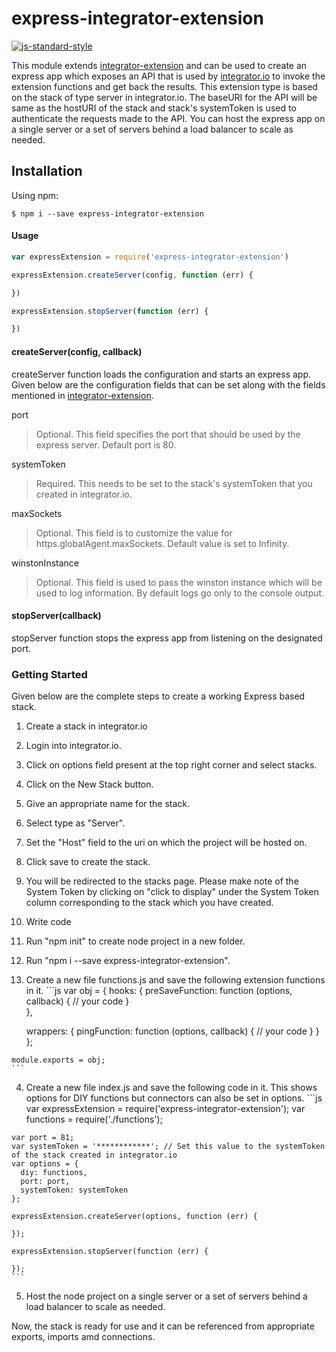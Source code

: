 # express-integrator-extension
[![js-standard-style](https://img.shields.io/badge/code%20style-standard-brightgreen.svg)](http://standardjs.com/)

This module extends [integrator-extension](https://github.com/celigo/integrator-extension)
and can be used to create an express app which exposes an API that is used by
[integrator.io](http://www.celigo.com/ipaas-integration-platform/) to invoke the extension functions and get back the results. This extension type is based on the stack of type server in integrator.io. The baseURI for the API will be same as the hostURI of the stack
and stack's systemToken is used to authenticate the requests made to the API. You can host the express app on a single server or a set of servers behind a load balancer to scale as needed.

## Installation

Using npm:
```
$ npm i --save express-integrator-extension
```

#### Usage

```js
var expressExtension = require('express-integrator-extension')

expressExtension.createServer(config, function (err) {

})

expressExtension.stopServer(function (err) {

})
```

#### createServer(config, callback)

createServer function loads the configuration and starts an express app. Given below are the configuration fields that can be set along with the fields mentioned in [integrator-extension](https://github.com/celigo/integrator-extension).

port

> Optional. This field specifies the port that should be used by the express server. Default port is 80.

systemToken

> Required. This needs to be set to the stack's systemToken
> that you created in integrator.io.

maxSockets

> Optional. This field is to customize the value for https.globalAgent.maxSockets.
> Default value is set to Infinity.

winstonInstance

> Optional. This field is used to pass the winston instance which will be used to log information. By default logs go only to the console output.


#### stopServer(callback)

stopServer function stops the express app from listening on the designated port.

### Getting Started

Given below are the complete steps to create a working Express based stack.

1. Create a stack in integrator.io
  1. Login into integrator.io.
  2. Click on options field present at the top right corner and select stacks.
  3. Click on the New Stack button.
  4. Give an appropriate name for the stack.
  5. Select type as "Server".
  6. Set the "Host" field to the uri on which the project will be hosted on.
  7. Click save to create the stack.
  8. You will be redirected to the stacks page. Please make note of the System Token by clicking on "click to display" under the System Token column corresponding to the stack which you have created.

2. Write code
  1. Run "npm init" to create node project in a new folder.
  2. Run "npm i --save express-integrator-extension".
  3. Create a new file functions.js and save the following extension functions in it.
  	```js
    var obj = {
      hooks: {
        preSaveFunction: function (options, callback) {
          // your code
        }       
      },

      wrappers: {
        pingFunction: function (options, callback) {
          // your code
        }
      }
    };

    module.exports = obj;
    ```
  4. Create a new file index.js and save the following code in it. This shows options for DIY functions but connectors can also be set in options.
  	```js
  	var expressExtension = require('express-integrator-extension');
  	var functions = require('./functions');

  	var port = 81;
  	var systemToken = '************'; // Set this value to the systemToken of the stack created in integrator.io
  	var options = {
  	  diy: functions,
  	  port: port,
  	  systemToken: systemToken
  	};

	expressExtension.createServer(options, function (err) {

	});

	expressExtension.stopServer(function (err) {

	});
  	```
  5. Host the node project on a single server or a set of servers behind a load balancer to scale as needed.


Now, the stack is ready for use and it can be referenced from appropriate exports, imports amd connections.
